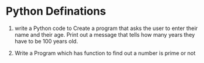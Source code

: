 # Python Definations
1) write a Python code to Create a program that asks the user to enter their name and their age.
Print out a message that tells how many years they have to be 100 years old.

2) Write a Program which has function to find out a number is prime or not
